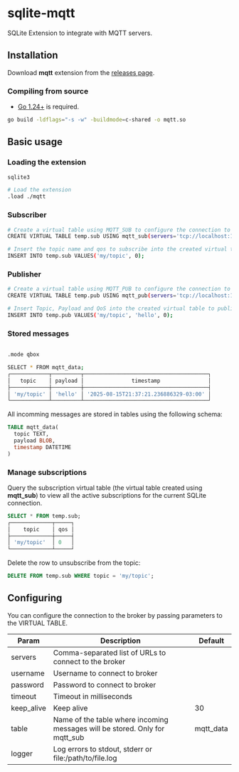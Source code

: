 # sqlite-mqtt
SQLite Extension to integrate with MQTT servers.

## Installation

Download **mqtt** extension from the [releases page](https://github.com/litesql/mqtt/releases).

### Compiling from source

- [Go 1.24+](https://go.dev) is required.

```sh
go build -ldflags="-s -w" -buildmode=c-shared -o mqtt.so
```

## Basic usage

### Loading the extension

```sh
sqlite3

# Load the extension
.load ./mqtt
```

### Subscriber

```sh
# Create a virtual table using MQTT_SUB to configure the connection to the broker
CREATE VIRTUAL TABLE temp.sub USING mqtt_sub(servers='tcp://localhost:1883', table=mqtt_data);

# Insert the topic name and qos to subscribe into the created virtual table
INSERT INTO temp.sub VALUES('my/topic', 0);
```

### Publisher

```sh
# Create a virtual table using MQTT_PUB to configure the connection to the broker
CREATE VIRTUAL TABLE temp.pub USING mqtt_pub(servers='tcp://localhost:1883');

# Insert Topic, Payload and QoS into the created virtual table to publish messages
INSERT INTO temp.pub VALUES('my/topic', 'hello', 0);
```

### Stored messages

```sh

.mode qbox

SELECT * FROM mqtt_data;
┌────────────┬─────────┬───────────────────────────────────────┐
│   topic    │ payload │               timestamp               │
├────────────┼─────────┼───────────────────────────────────────┤
│ 'my/topic' │ 'hello' │ '2025-08-15T21:37:21.236886329-03:00' │
└────────────┴─────────┴───────────────────────────────────────┘

```

All incomming messages are stored in tables using the following schema:

```sql
TABLE mqtt_data(
  topic TEXT,
  payload BLOB,
  timestamp DATETIME
)
```

### Manage subscriptions

Query the subscription virtual table (the virtual table created using **mqtt_sub**) to view all the active subscriptions for the current SQLite connection.

```sql
SELECT * FROM temp.sub;
┌─────────────┬─────┐
│    topic    │ qos │
├─────────────┼─────┤
│ 'my/topic'  │ 0   │
└─────────────┴─────┘
```

Delete the row to unsubscribe from the topic:

```sql
DELETE FROM temp.sub WHERE topic = 'my/topic';
```

## Configuring

You can configure the connection to the broker by passing parameters to the VIRTUAL TABLE.

| Param | Description | Default |
|-------|-------------|---------|
| servers | Comma-separated list of URLs to connect to the broker | |
| username | Username to connect to broker | |
| password | Password to connect to broker | |
| timeout | Timeout in milliseconds | |
|	keep_alive | Keep alive| 30 |
| table | Name of the table where incoming messages will be stored. Only for mqtt_sub | mqtt_data |
| logger | Log errors to stdout, stderr or file:/path/to/file.log |
